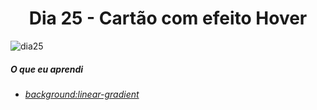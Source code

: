 <h1 align= "center">
 <a>Dia 25 - Cartão com efeito Hover </a>
</h1>

![dia25](https://user-images.githubusercontent.com/64365302/111914021-2142af80-8a4f-11eb-8628-05945433afd8.gif)

 ##### O que eu aprendi
* *[background:linear-gradient](https://www.w3schools.com/css/css3_gradients.asp)*








